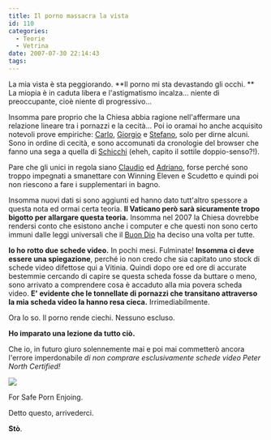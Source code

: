 ```yaml
---
title: Il porno massacra la vista
id: 110
categories:
  - Teorie
  - Vetrina
date: 2007-07-30 22:14:43
tags:
---
```


La mia vista è sta peggiorando.
**Il porno mi sta devastando gli occhi. **
La miopia è in caduta libera e l'astigmatismo incalza... niente di preoccupante, cioè niente di progressivo...

Insomma pare proprio che la Chiesa abbia ragione nell'affermare una relazione lineare tra i pornazzi e la cecità... Poi io oramai ho anche acquisito notevoli prove empiriche: [Carlo](http://www.murderbynumbers.it/), [Giorgio](http://www.lastfm.it/user/Jazz83/) e [Stefano](http://www.lastfm.it/user/Ex-Stefano/), solo per dirne alcuni. Sono in ordine di cecità, e sono accomunati da cronologie del browser che fanno una sega a quella di [Schicchi](http://it.wikipedia.org/wiki/Riccardo_Schicchi) (eheh, capito il sottile doppio-senso?!).

Pare che gli unici in regola siano [Claudio](http://sickboy83.spaces.live.com/) ed [Adriano](http://www.lastfm.it/user/Morris_Cole/), forse perché sono troppo impegnati a smanettare con Winning Eleven e Scudetto e quindi poi non riescono a fare i supplementari in bagno.

Insomma nuovi dati si sono aggiunti ed hanno dato tutt'altro spessore a questa nota ed ormai certa teoria. **Il Vaticano però sarà sicuramente tropo bigotto per allargare questa teoria.**
Insomma nel 2007 la Chiesa dovrebbe rendersi conto che esistono anche i computer e che questi non sono certo immuni dalle leggi universali che il [Buon Dio](http://www.flickr.com/photos/freejj/367966745/) ha deciso una volta per tutte.

**Io ho rotto due schede video.**
In pochi mesi.
Fulminate!
**Insomma ci deve essere una spiegazione**, perché io non credo che sia capitato uno stock di schede video difettose qui a Vitinia.
Quindi dopo ore ed ore di accurate bestemmie cercando di capire se questa scheda fosse da buttare o meno, sono arrivato a comprendere cosa è accaduto alla mia povera scheda video.
**E' evidente che le tonnellate di pornazzi che transitano attraverso la mia scheda video la hanno resa cieca.**
Irrimediabilmente.

Ora lo so. Il porno rende ciechi. Nessuno escluso.

**Ho imparato una lezione da tutto ciò.**

Che io,
in futuro
giuro solennemente
mai e poi mai
commetterò ancora l'errore
imperdonabile
_di non comprare esclusivamente schede video Peter North Certified!_

![](http://riccardodivirgilio.googlepages.com/293266285_969367cf87_o.jpg)

For Safe Porn Enjoing.

Detto questo, arrivederci.

**Stò**.